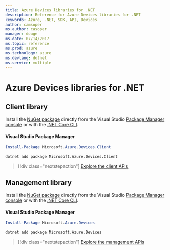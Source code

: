 ```yaml
---
title: Azure Devices libraries for .NET
description: Reference for Azure Devices libraries for .NET
keywords: Azure, .NET, SDK, API, Devices
author: camsoper
ms.author: casoper
manager: douge
ms.date: 07/14/2017
ms.topic: reference
ms.prod: azure
ms.technology: azure
ms.devlang: dotnet
ms.service: multiple
---
```


# Azure Devices libraries for .NET

## Client library

Install the [NuGet package](https://www.nuget.org/packages/Microsoft.Azure.Devices.Client) directly from the Visual Studio [Package Manager console][PackageManager] or with the [.NET Core CLI][DotNetCLI].

#### Visual Studio Package Manager

```powershell
Install-Package Microsoft.Azure.Devices.Client
```

```bash
dotnet add package Microsoft.Azure.Devices.Client
```

> [!div class="nextstepaction"]
> [Explore the client APIs](/dotnet/api/overview/azure/devices/client)


## Management library

Install the [NuGet package](https://www.nuget.org/packages/Microsoft.Azure.Devices) directly from the Visual Studio [Package Manager console][PackageManager] or with the [.NET Core CLI][DotNetCLI].

#### Visual Studio Package Manager

```powershell
Install-Package Microsoft.Azure.Devices
```

```bash
dotnet add package Microsoft.Azure.Devices
```

> [!div class="nextstepaction"]
> [Explore the management APIs](/dotnet/api/overview/azure/devices/management)



[PackageManager]: https://docs.microsoft.com/nuget/tools/package-manager-console
[DotNetCLI]: https://docs.microsoft.com/en-us/dotnet/core/tools/dotnet-add-package
